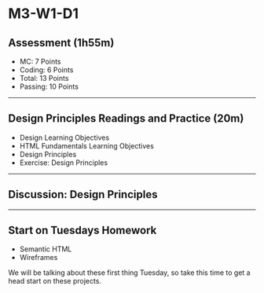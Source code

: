 # M3-W1-D1

## Assessment (1h55m)

- MC: 7 Points
- Coding: 6 Points
- Total: 13 Points
- Passing: 10 Points

---

## Design Principles Readings and Practice (20m)

- Design Learning Objectives
- HTML Fundamentals Learning Objectives
- Design Principles
- Exercise: Design Principles

---

## Discussion: Design Principles

---

## Start on Tuesdays Homework

- Semantic HTML
- Wireframes

We will be talking about these first thing Tuesday, so take this time to get a
head start on these projects.
